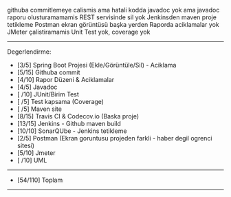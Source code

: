 githuba commitlemeye calismis ama hatali
kodda javadoc yok ama javadoc raporu olusturamamamis
REST servisinde sil yok
Jenkinsden maven proje tetikleme
Postman ekran görüntüsü başka yerden
Raporda aciklamalar yok
JMeter çalistiramamis
Unit Test yok, coverage yok 

**************************************************************************
Degerlendirme:

* [3/5] Spring Boot Projesi (Ekle/Görüntüle/Sil)  - Aciklama
* [5/15] Githuba commit
* [4/10] Rapor Düzeni & Aciklamalar
* [4/5] Javadoc
* [ /10] JUnit/Birim Test
* [ /5] Test kapsama (Coverage)
* [ /5] Maven site
* [8/15] Travis CI & Codecov.io (Baska proje)
* [13/15] Jenkins - Github maven build
* [10/10] SonarQUbe - Jenkins tetikleme
* [2/5] Postman (Ekran goruntusu projeden farkli - haber degil ogrenci sitesi)
* [5/10] Jmeter
* [ /10] UML
---------------------------
* [54/110] Toplam

**************************************************************************